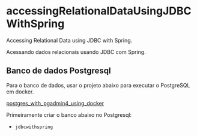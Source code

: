 # accessingRelationalDataUsingJDBCWithSpring

Accessing Relational Data using JDBC with Spring.

Acessando dados relacionais usando JDBC com Spring.

## Banco de dados Postgresql

Para o banco de dados, usar o projeto abaixo para executar o PostgreSQL em docker.

[postgres_with_pgadmin4_using_docker](https://github.com/danielso2007/postgres_with_pgadmin4_using_docker)

Primeiramente criar o banco abaixo no Postgresql:

- `jdbcwithspring`
